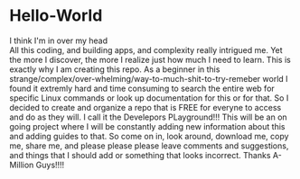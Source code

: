 # Hello-World
I think I'm in over  my  head  
All this coding,  and building apps, and complexity really intrigued me.
Yet the more I discover,  the more I realize just how much I need to  learn.
This is exactly why I am creating this repo. As a beginner in this 
strange/complex/over-whelming/way-to-much-shit-to-try-remeber world 
I found it extremly hard and time consuming to search the entire web for 
specific Linux commands or look up documentation for this or for that.
So I decided to create and organize a repo that is FREE for everyne to access
and do as they will. I call it the Develepors PLayground!!!
This will be an on going project where I will be constantly adding new information
about this and adding guides to that. So come on in, look around, download me,
copy me, share me, and please please please leave comments and suggestions,
and things that I should add or something that looks incorrect.
Thanks A-Million Guys!!!!